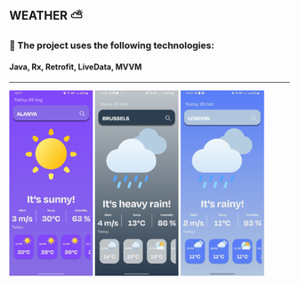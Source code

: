 
## WEATHER ⛅️
### 🚀 The project uses the following technologies: 
#### Java, Rx, Retrofit, LiveData, MVVM
________________________________________
<img src="assets/android_screenshot_weather_test.jpg" alt="" width="150" height="333"> 
<img src="assets/photo_2023-10-29_16-10-14.jpg" alt="" width="150" height="333"> 
<img src="assets/photo_2023-10-29_16-10-14 (2).jpg" alt="" width="150" height="333">

